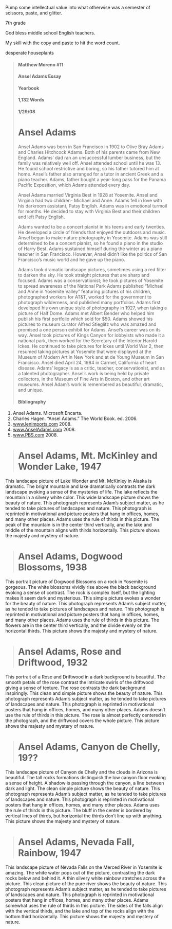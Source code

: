 Pump some intellectual value into what otherwise was a semester of scissors, paste, and glitter.

7th grade

God bless middle school English teachers.

My skill with the copy and paste to hit the word count.

desperate houseplants

> #### Matthew Moreno #11
> #### Ansel Adams Essay
> #### Yearbook
> #### 1,132 Words
> #### 1/29/08
> # Ansel Adams
>Ansel Adams was born in San Francisco in 1902 to Olive Bray Adams and Charles Hitchcock Adams.
Both of his parents came from New England.
Adams’ dad ran an unsuccessful lumber business, but the family was relatively well off.
Ansel attended school until he was 13.
He found school restrictive and boring, so his father tutored him at home.
Ansel’s father also arranged for a tutor in ancient Greek and a piano teacher.
Adams, father bought a year-long pass for the Panama Pacific Exposition, which Adams attended every day.
>
>Ansel Adams married Virginia Best in 1928 at Yosemite.
Ansel and Virginia had two children- Michael and Anne.
Adams fell in love with his darkroom assistant, Patsy English.
Adams was in emotional turmoil for months.
He decided to stay with Virginia Best and their children and left Patsy English.
>
>Adams wanted to be a concert pianist in his teens and early twenties.
He developed a circle of friends that enjoyed the outdoors and music.
Ansel began to make nature photography in Yosemite.
Adams was still determined to be a concert pianist, so he found a piano in the studio of Harry Best.
Adams sustained himself during the winter as a piano teacher in San Francisco.
However, Ansel didn’t like the politics of San Francisco’s music world and he gave up the piano.
>
>Adams took dramatic landscape pictures, sometimes using a red filter to darken the sky.
He took straight pictures that are sharp and focused.
Adams was a conservationist; he took pictures of Yosemite to spread awareness of the National Park
Adams published “Michael and Anne in Yosemite Valley” featuring pictures of his children, photographed workers for AT&T, worked for the government to photograph wilderness, and published many portfolios.
Adams first developed his own unique style of photography in 1927, when taking a picture of Half Dome.
Adams met Albert Bender who helped him publish his first portfolio which sold for $50.
Adams showed his pictures to museum curator Alfred Stieglitz who was amazed and promised a one person exhibit for Adams.
Ansel’s career was on its way.
Ansel took pictures of Kings Canyon for lobbyists who made it a national park, then worked for the Secretary of the Interior Harold Ickes.
He continued to take pictures for Ickes until World War 2, then resumed taking pictures at Yosemite that were displayed at the Museum of Modern Art in New York and at de Young Museum in San Francisco.
Ansel died April 24, 1984 in Carmel, California of heart disease. Adams’ legacy is as a critic, teacher, conservationist, and as a talented photographer.
Ansel’s work is being held by private collectors, in the Museum of Fine Arts in Boston, and other art museums.
Ansel Adam’s work is remembered as beautiful, dramatic, and unique.
>
> #### Bibliography
1. Ansel Adams. Microsoft Encarta.
2. Charles Hagen. “Ansel Adams.” The World Book. ed. 2006.
3. www.lenimports.com 2008.
4. www.AnselAdams.com 2008.
5. www.PBS.com 2008.



> # Ansel Adams, Mt. McKinley and Wonder Lake, 1947
This landscape picture of Lake Wonder and Mt. McKinley in Alaska is dramatic.
The bright mountain and lake dramatically contrasts the dark landscape evoking a sense of the mysteries of life.
The lake reflects the mountain in a silvery white color.
This wide landscape picture shows the beauty of nature.
This photograph represents Adam’s subject matter, as he tended to take pictures of landscapes and nature.
This photograph is reprinted in motivational and picture posters that hang in offices, homes, and many other places.
Adams uses the rule of thirds in this picture.
The peak of the mountain is in the center third vertically, and the lake and middle of the mountain aligns with thirds horizontally.
This picture shows the majesty and mystery of nature.

> # Ansel Adams, Dogwood Blossoms, 1938
This portrait picture of Dogwood Blossoms on a rock in Yosemite is gorgeous.
The white blossoms vividly rise above the black background evoking a sense of contrast.
The rock is complex itself, but the lighting makes it seem dark and mysterious.
This simple picture evokes a wonder for the beauty of nature.
This photograph represents Adam’s subject matter, as he tended to take pictures of landscapes and nature.
This photograph is reprinted in motivational and picture posters that hang in offices, homes, and many other places.
Adams uses the rule of thirds in this picture.
The flowers are in the center third vertically, and the divide evenly on the horizontal thirds.
This picture shows the majesty and mystery of nature.

> # Ansel Adams, Rose and Driftwood, 1932
This portrait of a Rose and Driftwood in a dark background is beautiful.
The smooth petals of the rose contrast the intricate swirls of the driftwood giving a sense of texture.
The rose contrasts the dark background inspiringly.
This clean and simple picture shows the beauty of nature.
This photograph represents Adam’s subject matter, as he tended to take pictures of landscapes and nature.
This photograph is reprinted in motivational posters that hang in offices, homes, and many other places.
Adams doesn’t use the rule of thirds in this picture.
The rose is almost perfectly centered in the photograph, and the driftwood covers the whole picture.
This picture shows the majesty and mystery of nature.

> # Ansel Adams, Canyon de Chelly, 19??
This landscape picture of Canyon de Chelly and the clouds in Arizona is beautiful.
The tall rocks formations distinguish the low canyon floor evoking a sense of height.
A shadow is passing through the canyon, a line between dark and light.
The clean simple picture shows the beauty of nature.
This photograph represents Adam’s subject matter, as he tended to take pictures of landscapes and nature.
This photograph is reprinted in motivational posters that hang in offices, homes, and many other places.
Adams uses the rule of thirds in this picture.
The bluff in the center is bordered by vertical lines of thirds, but horizontal the thirds don’t line up with anything.
This picture shows the majesty and mystery of nature.

> # Ansel Adams, Nevada Fall, Rainbow, 1947
This landscape picture of Nevada Falls on the Merced River in Yosemite is amazing.
The white water pops out of the picture, contrasting the dark rocks below and behind it.
A thin silvery white rainbow stretches across the picture.
This clean picture of the pure river shows the beauty of nature.
This photograph represents Adam’s subject matter, as he tended to take pictures of landscapes and nature.
This photograph is reprinted in motivational posters that hang in offices, homes, and many other places.
Adams somewhat uses the rule of thirds in this picture.
The sides of the falls align with the vertical thirds, and the lake and top of the rocks align with the bottom third horizontally.
This picture shows the majesty and mystery of nature.
